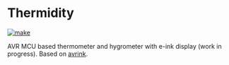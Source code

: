 # Thermidity

[![make](https://github.com/gitdode/thermidity/actions/workflows/build.yml/badge.svg)](https://github.com/gitdode/thermidity/actions/workflows/build.yml)

AVR MCU based thermometer and hygrometer with e-ink display (work in progress). 
Based on [avrink](https://github.com/gitdode/avrink).
